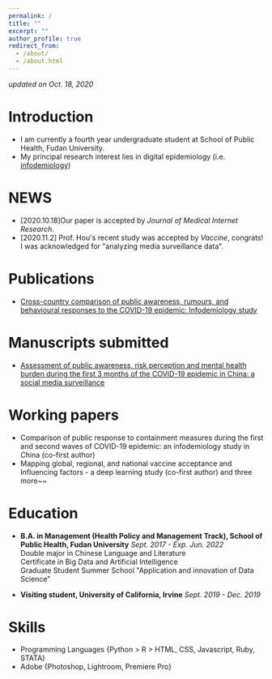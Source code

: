 ```yaml
---
permalink: /
title: ""
excerpt: ""
author_profile: true
redirect_from: 
  - /about/
  - /about.html
---
```


 *updated on Oct. 18, 2020*

# Introduction
* I am currently a fourth year undergraduate student at School of Public Health, Fudan University.
* My principal research interest lies in digital epidemiology (i.e. [infodemiology](https://en.wikipedia.org/wiki/Infodemiology))

# NEWS
* [2020.10.18]Our paper is accepted by *Journal of Medical Internet Research*.
* [2020.11.2] Prof. Hou's recent study was accepted by *Vaccine*, congrats! I was acknowledged for "analyzing media surveillance data".

# Publications
* [Cross-country comparison of public awareness, rumours, and behavioural responses to the COVID-19 epidemic: Infodemiology study](https://www.jmir.org/2020/8/e21143/)

# Manuscripts submitted
* [Assessment of public awareness, risk perception and mental health burden during the first 3 months of the COVID-19 epidemic in China: a social media surveillance](https://www.researchgate.net/publication/341556103_Assessment_of_public_awareness_risk_perception_and_mental_health_burden_during_the_first_3_months_of_the_COVID-19_epidemic_in_China_a_social_media_surveillance_Preprint)

# Working papers
* Comparison of public response to containment measures during the first and second waves of COVID-19 epidemic: an infodemiology study in China (co-first author)
* Mapping global, regional, and national vaccine acceptance and Influencing factors - a deep learning study (co-first author)
and three more~~

# Education
* **B.A. in Management (Health Policy and Management Track), School of Public Health, Fudan University** *Sept. 2017 - Exp. Jun. 2022* <br>
  Double major in Chinese Language and Literature <br>
  Certificate in Big Data and Artificial Intelligence <br>
  Graduate Student Summer School "Application and innovation of Data Science" <br>
  
* **Visiting student, University of California, Irvine** *Sept. 2019 - Dec. 2019 <br>*

# Skills
* Programming Languages {Python > R > HTML, CSS, Javascript, Ruby, STATA} <br>
* Adobe {Photoshop, Lightroom, Premiere Pro}
